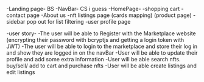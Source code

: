 -Landing page- BS
-NavBar- CS i guess
-HomePage-
-shopping cart
-contact page
-About us
-nft listings page (cards mapping) (product page)
-sidebar pop out for list filtering
-user profile page

-user story-
-The user will be able to Register with the Marketplace website (encrypting their password with bcryptjs and getting a login token with JWT)
-The user will be able to login to the marketplace and store their log in and show they are logged in on the navBar
-User will be able to update their profile and add some extra information
-User will be able search nfts. buy/sell/ add to cart and purchase nfts
-User will be able create listings and edit listings
